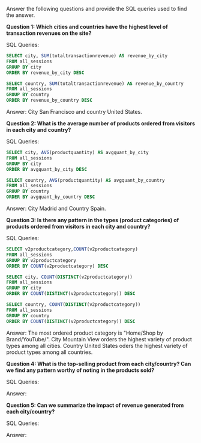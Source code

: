 Answer the following questions and provide the SQL queries used to find the answer.

    
**Question 1: Which cities and countries have the highest level of transaction revenues on the site?**


SQL Queries:
```sql
SELECT city, SUM(totaltransactionrevenue) AS revenue_by_city 
FROM all_sessions
GROUP BY city
ORDER BY revenue_by_city DESC
```

```sql
SELECT country, SUM(totaltransactionrevenue) AS revenue_by_country 
FROM all_sessions
GROUP BY country
ORDER BY revenue_by_country DESC
```

Answer:
City San Francisco and country United States.


**Question 2: What is the average number of products ordered from visitors in each city and country?**


SQL Queries:
```sql
SELECT city, AVG(productquantity) AS avgquant_by_city 
FROM all_sessions
GROUP BY city
ORDER BY avgquant_by_city DESC
```

```sql
SELECT country, AVG(productquantity) AS avgquant_by_country 
FROM all_sessions
GROUP BY country
ORDER BY avgquant_by_country DESC
```


Answer:
City Madrid and Country Spain.




**Question 3: Is there any pattern in the types (product categories) of products ordered from visitors in each city and country?**


SQL Queries:

```sql
SELECT v2productcategory,COUNT(v2productcategory)
FROM all_sessions
GROUP BY v2productcategory
ORDER BY COUNT(v2productcategory) DESC
```

```sql
SELECT city, COUNT(DISTINCT(v2productcategory))
FROM all_sessions
GROUP BY city
ORDER BY COUNT(DISTINCT(v2productcategory)) DESC
```

```sql
SELECT country, COUNT(DISTINCT(v2productcategory))
FROM all_sessions
GROUP BY country
ORDER BY COUNT(DISTINCT(v2productcategory)) DESC
```

Answer:
The most ordered product category is "Home/Shop by Brand/YouTube/". 
City Mountain View orders the highest variety of product types among all cities.
Country United States oders the highest variety of product types among all countries. 




**Question 4: What is the top-selling product from each city/country? Can we find any pattern worthy of noting in the products sold?**


SQL Queries:



Answer:





**Question 5: Can we summarize the impact of revenue generated from each city/country?**

SQL Queries:



Answer:







